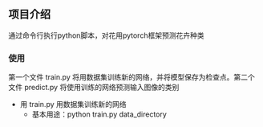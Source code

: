 ## 项目介绍
 通过命令行执行python脚本，对花用pytorch框架预测花卉种类
 
### 使用
  第一个文件 train.py 将用数据集训练新的网络，并将模型保存为检查点。第二个文件 predict.py 将使用训练的网络预测输入图像的类别
  * 用 train.py 用数据集训练新的网络
    * 基本用途：python train.py data_directory


